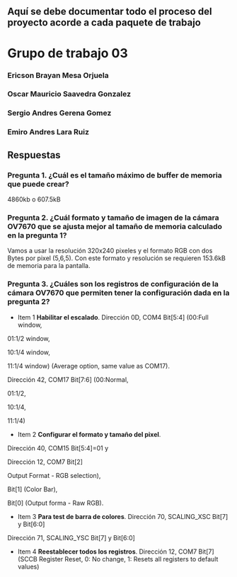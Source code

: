 ## Aquí se debe  documentar todo el proceso del proyecto acorde a cada paquete de trabajo

# Grupo de trabajo 03

### Ericson Brayan Mesa Orjuela

### Oscar Mauricio Saavedra Gonzalez

### Sergio Andres Gerena Gomez

### Emiro Andres Lara Ruiz

## Respuestas

### Pregunta 1. ¿Cuál es el tamaño máximo de buffer de memoria que puede crear?

4860kb o 607.5kB


### Pregunta 2. ¿Cuál formato y tamaño de imagen de la cámara OV7670 que se ajusta mejor al tamaño de memoria calculado en la pregunta 1?

Vamos a usar la resolución 320x240 pixeles y el formato RGB con dos Bytes por pixel (5,6,5).
Con este formato y resolución se requieren 153.6kB de memoria para la pantalla.

### Pregunta 3. ¿Cuáles son los registros de configuración de la cámara OV7670 que permiten tener la configuración dada en la pregunta 2?

* Item 1 **Habilitar el escalado**. Dirección 0D, COM4 Bit[5:4] (00:Full window,

 01:1/2 window,

 10:1/4 window,

 11:1/4 window) (Average option, same value as COM17).

Dirección 42, COM17 Bit[7:6] (00:Normal,

 01:1/2,

 10:1/4,

 11:1/4)


* Item 2 **Configurar el formato y tamaño del pixel**. 

Dirección 40, COM15 Bit[5:4]=01 y 

Dirección 12, COM7 Bit[2] 

Output Format - RGB selection), 

Bit[1] (Color Bar), 

Bit[0] (Output forma - Raw RGB).


* Item 3 **Para test de barra de colores**. Dirección 70, SCALING_XSC Bit[7] y Bit[6:0]

Dirección 71, SCALING_YSC Bit[7] y Bit[6:0]

* Item 4 **Reestablecer todos los registros**. Dirección 12, COM7 Bit[7] (SCCB Register Reset, 0: No change, 1: Resets all registers to default values)


